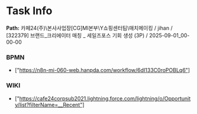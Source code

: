 # Task Info

**Path:** 카페24(주)\본사사업장\[CG]MI본부\Y쇼핑센터팀\매치메이킹 / jihan / [322379] 브랜드_크리에이터 매칭 _ 세일즈포스 기회 생성 (3P) / 2025-09-01_00-00-00

### BPMN
- ["https://n8n-mi-060-web.hanpda.com/workflow/6dI133C0roPOBLq6"]

### WIKI
- ["https://cafe24corpsub2021.lightning.force.com/lightning/o/Opportunity/list?filterName=__Recent"]

